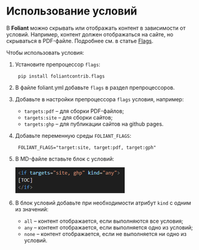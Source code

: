 # Использование условий

В **Foliant** можно скрывать или отображать контент в зависимости от условий. Например, контент должен отображаться на сайте, но скрываться в PDF-файле. Подробнее см. в статье [Flags](https://foliant-docs.github.io/docs/preprocessors/flags/).

Чтобы использовать условия:

1. Установите препроцессор `flags`:

        pip install foliantcontrib.flags

2. В файле foliant.yml добавьте `flags` в раздел препроцессоров.
3. Добавьте в настройки препроцессора `flags` условия, например:

    - `targets:pdf` – для сборки PDF-файлов;
    - `targets:site` – для сборки сайтов;
    - `targets:ghp` – для публикации сайтов на github pages.

4. Добавьте переменную среды `FOLIANT_FLAGS`:

        FOLIANT_FLAGS="target:site, target:pdf, target:gph"

5. В MD-файле вставьте блок с условий:

    ![Код](../src/img/flags.png)

6. В блок условий добавьте при необходимости атрибут `kind` с одним из значений:

    - `all` – контент отображается, если выполняются все условия;
    - `any` – контент отображается, если выполняется одно из условий;
    - `none` – контент отображается, если не выполняется ни одно из условий.
